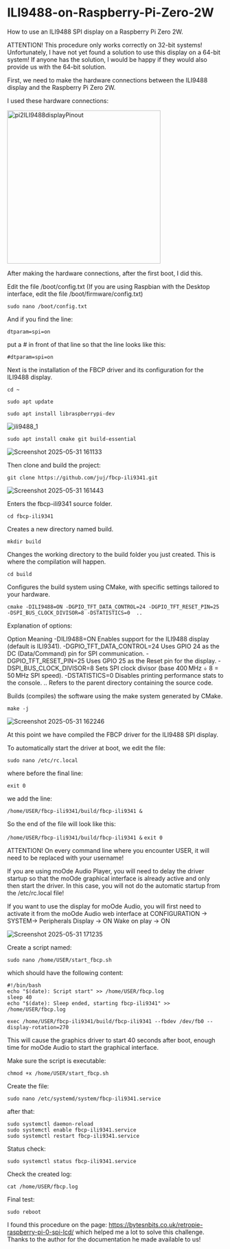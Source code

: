 # ILI9488-on-Raspberry-Pi-Zero-2W
How to use an ILI9488 SPI display on a Raspberry Pi Zero 2W.

ATTENTION! This procedure only works correctly on 32-bit systems! Unfortunately, I have not yet found a solution to use this display on a 64-bit system!
If anyone has the solution, I would be happy if they would also provide us with the 64-bit solution.

First, we need to make the hardware connections between the ILI9488 display and the Raspberry Pi Zero 2W.

I used these hardware connections:

<img width="357" alt="pi2ILI9488displayPinout" src="https://github.com/user-attachments/assets/39603568-4b69-46e7-b80c-c274a247b4b1" />

After making the hardware connections, after the first boot, I did this.

Edit the file /boot/config.txt  (If you are using Raspbian with the Desktop interface, edit the file /boot/firmware/config.txt)

```sudo nano /boot/config.txt```

And if you find the line:

```dtparam=spi=on```

put a # in front of that line so that the line looks like this:

```#dtparam=spi=on```

Next is the installation of the FBCP driver and its configuration for the ILI9488 display.

```cd ~```

```sudo apt update```

```sudo apt install libraspberrypi-dev```

![ili9488_1](https://github.com/user-attachments/assets/2b716828-2851-4461-95ee-59c81c6ac153)


```sudo apt install cmake git build-essential```

![Screenshot 2025-05-31 161133](https://github.com/user-attachments/assets/67ce19e5-9401-4a10-bf79-1f7abb946949)

Then clone and build the project:

```git clone https://github.com/juj/fbcp-ili9341.git```

![Screenshot 2025-05-31 161443](https://github.com/user-attachments/assets/5e03731f-6c42-4fc9-a58b-bbdeb36b4312)

Enters the fbcp-ili9341 source folder.

```cd fbcp-ili9341```

Creates a new directory named build.

```mkdir build```

Changes the working directory to the build folder you just created.
This is where the compilation will happen.

```cd build```

Configures the build system using CMake, with specific settings tailored to your hardware.

```cmake -DILI9488=ON -DGPIO_TFT_DATA_CONTROL=24 -DGPIO_TFT_RESET_PIN=25 -DSPI_BUS_CLOCK_DIVISOR=8 -DSTATISTICS=0  ..```

Explanation of options:

Option	Meaning
-DILI9488=ON	Enables support for the ILI9488 display (default is ILI9341).
-DGPIO_TFT_DATA_CONTROL=24	Uses GPIO 24 as the DC (Data/Command) pin for SPI communication.
-DGPIO_TFT_RESET_PIN=25	Uses GPIO 25 as the Reset pin for the display.
-DSPI_BUS_CLOCK_DIVISOR=8	Sets SPI clock divisor (base 400 MHz ÷ 8 = 50 MHz SPI speed).
-DSTATISTICS=0	Disables printing performance stats to the console.
..	Refers to the parent directory containing the source code.


Builds (compiles) the software using the make system generated by CMake.

```make -j```

![Screenshot 2025-05-31 162246](https://github.com/user-attachments/assets/72723046-5a78-40a5-b731-5e7866f434bc)

At this point we have compiled the FBCP driver for the ILI9488 SPI display.

To automatically start the driver at boot, we edit the file:

```sudo nano /etc/rc.local```

where before the final line:

```exit 0```

we add the line:

```/home/USER/fbcp-ili9341/build/fbcp-ili9341 &```

So the end of the file will look like this:

```/home/USER/fbcp-ili9341/build/fbcp-ili9341 &```
```exit 0```

ATTENTION! On every command line where you encounter USER, it will need to be replaced with your username!

If you are using moOde Audio Player, 
you will need to delay the driver startup so that the moOde graphical interface is already active and only then start the driver.
In this case, you will not do the automatic startup from the /etc/rc.local file!


If you want to use the display for moOde Audio, you will first need to activate it from the moOde Audio web interface at
CONFIGURATION -> SYSTEM-> Peripherals
Display -> ON
Wake on play -> ON

![Screenshot 2025-05-31 171235](https://github.com/user-attachments/assets/107669fa-f7a7-4bec-9661-951e6a766ba3)


Create a script named:

```sudo nano /home/USER/start_fbcp.sh```

which should have the following content:
```
#!/bin/bash
echo "$(date): Script start" >> /home/USER/fbcp.log
sleep 40
echo "$(date): Sleep ended, starting fbcp-ili9341" >> /home/USER/fbcp.log

exec /home/USER/fbcp-ili9341/build/fbcp-ili9341 --fbdev /dev/fb0 --display-rotation=270
```

This will cause the graphics driver to start 40 seconds after boot, enough time for moOde Audio to start the graphical interface.

Make sure the script is executable:

```chmod +x /home/USER/start_fbcp.sh```

Create the file:

```sudo nano /etc/systemd/system/fbcp-ili9341.service```

after that:

```
sudo systemctl daemon-reload
sudo systemctl enable fbcp-ili9341.service
sudo systemctl restart fbcp-ili9341.service
```

Status check:

```sudo systemctl status fbcp-ili9341.service```

Check the created log:

```cat /home/USER/fbcp.log```

Final test:

``sudo reboot``

I found this procedure on the page: https://bytesnbits.co.uk/retropie-raspberry-pi-0-spi-lcd/
which helped me a lot to solve this challenge.
Thanks to the author for the documentation he made available to us!
